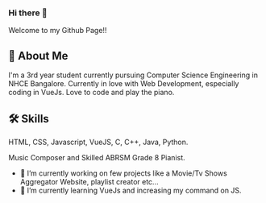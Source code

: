 
### Hi there 👋
Welcome to my Github Page!!

## 🚀 About Me
I'm a 3rd year student currently pursuing Computer Science Engineering in NHCE Bangalore.
Currently in love with Web Development, especially coding in VueJs. Love to code and play the piano. 
  
## 🛠 Skills
HTML, CSS, Javascript, VueJS, C, C++, Java, Python.

Music Composer and Skilled ABRSM Grade 8 Pianist.
  
- 🔭 I’m currently working on few projects like a Movie/Tv Shows Aggregator Website, playlist creator etc...
- 🌱 I’m currently learning VueJs and increasing my command on JS.
<!-- - 👯 I’m looking to collaborate on ...
- 🤔 I’m looking for help with ...
- 💬 Ask me about ...
- 📫 How to reach me: ...
- 😄 Pronouns: ... -->
<!-- - ⚡ Fun fact: ... -->

